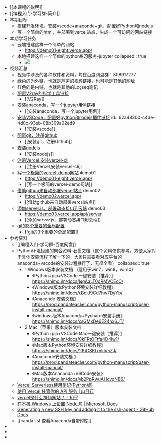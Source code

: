 - [[本课程的说明]]
- [[编程入门-学习群-简介]]
- 本期目标
	- 搭建开发环境，安装vscode+anaconda+git，配置好Python和nodejs
	- 写一个简单的html，并部署到vercel站点，生成一个可访问的网站链接
- 本期学习任务
	- 云端搭建这样一个简单的网站
		- https://demo01-eight.vercel.app/
	- 本地搭建这样一个简单的python练习服务-jupyter
	  collapsed:: true
		- ![](https://yupic.oss-cn-shanghai.aliyuncs.com/20220605223101.png)
- 视频汇总
	- 视频中涉及的各种软件和资料，均在百度网盘群：308917277
	- 绿色的为外链，也就是芦笋的视频链接，也可能是其他的网址
	- 红色的是内链，也就是其他的Logseq笔记
	- [配置V2ray的科学工具链接](https://lusun.com/v/ucxF2idreKg)
		- [[V2Ray]]
	- [安装anaconda，写一个jupyter用例链接](https://lusun.com/v/u6sgEzlChj5)
		- [[安装anaconda，写一个jupyter用例]]
	- [安装VSCode，配置好python和nodejs插件链接](https://lusun.com/v/ZjFPBS5e5Mv)
	  id:: 62a48300-c43e-4d0c-93eb-08b309a02ed9
		- [[安装vscode]]
	- [配置git，注册github](https://lusun.com/v/y4S7l9MMeEs)
		- [[安装git，注册Github]]
	- [安装nodejs](https://lusun.com/v/3FOKb0HxM5L)
		- [[安装nodejs]]
	- [注册Vercel,安装vercel-cli](https://lusun.com/v/Bs3SdBnQ7dS)
		- [[注册Vercel,安装vercel-cli]]
	- [写一个极简的vercel-demo网站](https://lusun.com/v/QKaEIEWZLVS) demo01
		- https://demo01-eight.vercel.app/
		- [[写一个极简的vercel-demo网站]]
	- [借助github来自动部署vercel站点](https://lusun.com/v/ULR2eYPjGQM) demo02
		- https://demo02.vercel.app/
		- [[借助github来自动部署vercel站点]]
	- [添加server.js，部署动态接口到云端](https://lusun.com/v/yl1E5Ak9l5f) demo03
		- https://demo03.vercel.app/api/server
		- [[添加server.js，部署动态接口到云端]]
	- [git的3个重要的全局配置](https://lusun.com/v/sbQZ9dcGEVt)
		- [[git的3个重要的全局配置]]
- 参考资料
	- [[编程入门-学习群-百度网盘]]
	- Python环境搭建的聚合资料-石墨文档（这个资料仅供参考，方便大家对于具体安装流程了解一下的，大家只需要看对应平台的anaconda+vscode的安装过程就行了，无须全看）
	  collapsed:: true
		- 1 Windows版本安装文档 （适用于win7，win8，win10）
			- 《Python+pip+VSCode 一键安装（推荐）》https://shimo.im/docs/lgqAaLT0dRMVCEcC/
			- 《Windows版本Python环境安装详细教程》https://shimo.im/docs/uBqiJ9Cd7hw7DyYb/
			- 《Anaconde 安装文档》https://prod.pandateacher.com/python-manuscript/user-install-manual/
			- 《windows版本Anaconda+Pycharm安装手册》https://shimo.im/docs/osGMxDe6E24hx6JT/
		- 2 Mac（苹果）版本安装文档
			- 《Python+pip+VSCode Mac一键安装（推荐）》https://shimo.im/docs/OkFRtOFtfa4D4lw1/
			- 《Mac版本Python环境安装详细教程》https://shimo.im/docs/1fKiGSKtxnkiu5ZJ/
			- 《Anaconde安装文档 》https://prod.pandateacher.com/python-manuscript/user-install-manual/
			- 《Mac版本Anaconda+VSCode安装》https://shimo.im/docs/yb2PpRwuAHcvoNB6/
	- [Vercel Serverless使用笔记(Python版)](https://nicelee.top/blog/2020/11/16/vercel-serverless/)
	- [使用 Vercel 托管你的 API 服务 | 山月行](https://shanyue.tech/no-vps/api.html#json-api-%E4%B8%8E-vercel-node-helper)
	- [vercel是什么神仙网站？ - 知乎](https://zhuanlan.zhihu.com/p/347990778)
	- [在本机 Windows 上设置 NodeJS | Microsoft Docs](https://docs.microsoft.com/zh-cn/windows/dev-environment/javascript/nodejs-on-windows)
	- [Generating a new SSH key and adding it to the ssh-agent - GitHub Docs](https://docs.github.com/cn/authentication/connecting-to-github-with-ssh/generating-a-new-ssh-key-and-adding-it-to-the-ssh-agent)
	- [[canda list 查看Anaconda自带的库]]
-
-
-